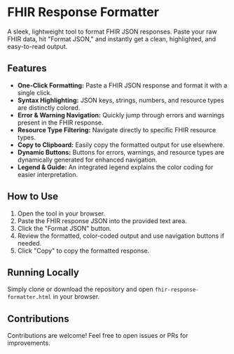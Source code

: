 # FHIR Response Formatter

A sleek, lightweight tool to format FHIR JSON responses. Paste your raw FHIR data, hit "Format JSON," and instantly get a clean, highlighted, and easy-to-read output.

## Features

- **One-Click Formatting:** Paste a FHIR JSON response and format it with a single click.
- **Syntax Highlighting:** JSON keys, strings, numbers, and resource types are distinctly colored.
- **Error & Warning Navigation:** Quickly jump through errors and warnings present in the FHIR response.
- **Resource Type Filtering:** Navigate directly to specific FHIR resource types.
- **Copy to Clipboard:** Easily copy the formatted output for use elsewhere.
- **Dynamic Buttons:** Buttons for errors, warnings, and resource types are dynamically generated for enhanced navigation.
- **Legend & Guide:** An integrated legend explains the color coding for easier interpretation.

## How to Use

1. Open the tool in your browser.
2. Paste the FHIR response JSON into the provided text area.
3. Click the "Format JSON" button.
4. Review the formatted, color-coded output and use navigation buttons if needed.
5. Click "Copy" to copy the formatted response.

## Running Locally

Simply clone or download the repository and open `fhir-response-formatter.html` in your browser.

## Contributions

Contributions are welcome! Feel free to open issues or PRs for improvements.